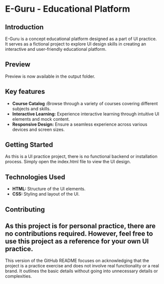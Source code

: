 # E-Guru - Educational Platform

## Introduction

E-Guru is a concept educational platform designed as a part of UI practice. It serves as a fictional project to explore UI design skills in creating an interactive and user-friendly educational platform.

## Preview 

Preview is now available in the output folder.

## Key features

+ <b> Course Catalog :</b>Browse through a variety of courses covering different subjects and skills.
+ <b>Interactive Learning:</b> Experience interactive learning through intuitive UI elements and mock content.
+ <b>Responsive Design:</b> Ensure a seamless experience across various devices and screen sizes.

## Getting Started

As this is a UI practice project, there is no functional backend or installation process. Simply open the index.html file to view the UI design.

## Technologies Used

+ <b>HTML: </b>Structure of the UI elements.
+ <b>CSS: </b>Styling and layout of the UI.

## Contributing

As this project is for personal practice, there are no contributions required. However, feel free to use this project as a reference for your own UI practice.
---
This version of the GitHub README focuses on acknowledging that the project is a practice exercise and does not involve real functionality or a real brand. It outlines the basic details without going into unnecessary details or complexities.
